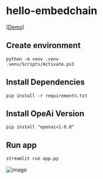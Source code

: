# hello-embedchain
[[Demo](https://bistec-chat.streamlit.app/)]

## Create environment
```shell
python -m venv .venv
.venv/Scripts/Activate.ps1  
```

## Install Dependencies
```shell
pip install -r requirements.txt
```

## Install OpeAi Version
```shell
pip install "openai<1.0.0"
```

## Run app
```bash
streamlit run app.py
```

![image](https://github.com/AnupamaDevindi/AI-Recipe-Generator/assets/47427215/609b245f-f0ff-4ad3-8c5d-a28a51c97983)

